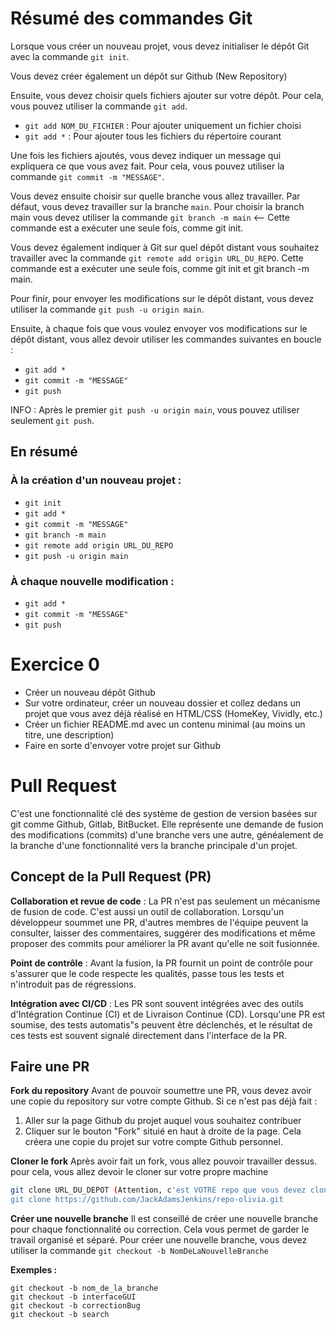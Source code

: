 # Résumé des commandes Git

Lorsque vous créer un nouveau projet, vous devez initialiser le dépôt Git avec la commande `git init`.

Vous devez créer également un dépôt sur Github (New Repository)

Ensuite, vous devez choisir quels fichiers ajouter sur votre dépôt. Pour cela, vous pouvez utiliser la commande `git add`.

* `git add NOM_DU_FICHIER` : Pour ajouter uniquement un fichier choisi
* `git add *` : Pour ajouter tous les fichiers du répertoire courant

Une fois les fichiers ajoutés, vous devez indiquer un message qui expliquera ce que vous avez fait. Pour cela, vous pouvez utiliser la commande `git commit -m "MESSAGE"`.

Vous devez ensuite choisir sur quelle branche vous allez travailler. Par défaut, vous devez travailler sur la branche `main`. Pour choisir la branch main vous devez utiliser la commande `git branch -m main` <-- Cette commande est a exécuter une seule fois, comme git init.

Vous devez également indiquer à Git sur quel dépôt distant vous souhaitez travailler avec la commande `git remote add origin URL_DU_REPO`. Cette commande est a exécuter une seule fois, comme git init et git branch -m main.

Pour finir, pour envoyer les modifications sur le dépôt distant, vous devez utiliser la commande `git push -u origin main`.

Ensuite, à chaque fois que vous voulez envoyer vos modifications sur le dépôt distant, vous allez devoir utiliser les commandes suivantes en boucle :
* `git add *`
* `git commit -m "MESSAGE"`
* `git push`

INFO : Après le premier `git push -u origin main`, vous pouvez utiliser seulement `git push`.

## En résumé
### À la création d'un nouveau projet :
* `git init`
* `git add *`
* `git commit -m "MESSAGE"`
* `git branch -m main`
* `git remote add origin URL_DU_REPO`
* `git push -u origin main`

### À chaque nouvelle modification :
* `git add *`
* `git commit -m "MESSAGE"`
* `git push`

# Exercice 0
* Créer un nouveau dépôt Github
* Sur votre ordinateur, créer un nouveau dossier et collez dedans un projet que vous avez déjà réalisé en HTML/CSS (HomeKey, Vividly, etc.)
* Créer un fichier README.md avec un contenu minimal (au moins un titre, une description)
* Faire en sorte d'envoyer votre projet sur Github

# Pull Request
C'est une fonctionnalité clé des système de gestion de version basées sur git comme Github, Gitlab, BitBucket. Elle représente une demande de fusion des modifications (commits) d'une branche vers une autre, généalement de la branche d'une fonctionnalité vers la branche principale d'un projet.

## Concept de la Pull Request (PR)
**Collaboration et revue de code** : La PR n'est pas seulement un mécanisme de fusion de code. C'est aussi un outil de collaboration. Lorsqu'un développeur soummet une PR, d'autres membres de l'équipe peuvent la consulter, laisser des commentaires, suggérer des modifications et même proposer des commits pour améliorer la PR avant qu'elle ne soit fusionnée.

**Point de contrôle** : Avant la fusion, la PR fournit un point de contrôle pour s'assurer que le code respecte les qualités, passe tous les tests et n'introduit pas de régressions.

**Intégration avec CI/CD** : Les PR sont souvent intégrées avec des outils d'Intégration Continue (CI) et de Livraison Continue (CD). Lorsqu'une PR est soumise, des tests automatis"s peuvent être déclenchés, et le résultat de ces tests est souvent signalé directement dans l'interface de la PR.

## Faire une PR
**Fork du repository**
Avant de pouvoir soumettre une PR, vous devez avoir une copie du repository sur votre compte Github. Si ce n'est pas déjà fait :
1. Aller sur la page Github du projet auquel vous souhaitez contribuer
2. Cliquer sur le bouton "Fork" situié en haut à droite de la page. Cela créera une copie du projet sur votre compte Github personnel.

**Cloner le fork**
Après avoir fait un fork, vous allez pouvoir travailler dessus. pour cela, vous allez devoir le cloner sur votre propre machine

```bash
git clone URL_DU_DEPOT (Attention, c'est VOTRE repo que vous devez cloner, pas celui du projet original)
git clone https://github.com/JackAdamsJenkins/repo-olivia.git
```

**Créer une nouvelle branche**
Il est conseillé de créer une nouvelle branche pour chaque fonctionnalité ou correction. Cela vous permet de garder le travail organisé et séparé.
Pour créer une nouvelle branche, vous devez utiliser la commande `git checkout -b NomDeLaNouvelleBranche`

**Exemples :**
```
git checkout -b nom_de_la_branche
git checkout -b interfaceGUI
git checkout -b correctionBug
git checkout -b search
```